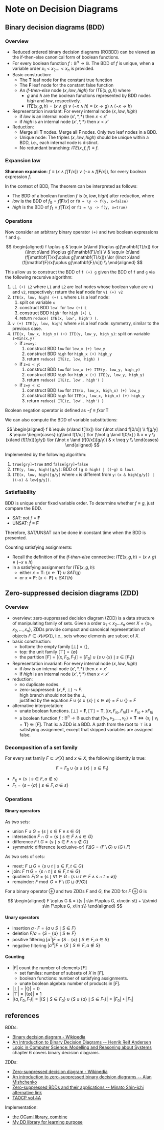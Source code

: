 # Note on Decision Diagrams

## Binary decision diagrams (BDD)

### Overview

- Reduced ordered binary decision diagrams (ROBDD) can be viewed as the if-then-else canonical form of boolean functions.
- For every boolean function $f:\mathbb{B}^n \to \mathbb{B}$. The BDD of $f$ is unique, when a variable order $x_1 < x_2 \ldots <x_n$ is provided.
- Basic construction:
    - The $\mathbf{T}$ leaf node for the constant true function
    - The $\mathbf{F}$ leaf node for the constant false function
    - An _if-then-else_ node $(x,low,high)$ for $ITE(x,g,h)$ where
        - $g$ and $h$ are the boolean functions represented by BDD nodes $high$ and $low$, respectively.
        - $ITE(x, g, h) = (x\land g)\lor (\lnot x\land h) \equiv (x\to g)\land (\lnot x\to h)$
- Representation invariant:
  For every internal node $(x,low,high)$
  - if $low$ is an internal node $(x', \ast, \ast)$ then $x < x'$
  - if $high$ is an internal node $(x', \ast, \ast)$ then $x < x'$
- Reduction:
    - Merge all $\mathbf{T}$ nodes. Merge all $\mathbf{F}$ nodes. Only two leaf nodes in a BDD.
    - Unique node: The triples $(x, low, high)$ should be unique within a BDD, i.e., each internal node is distinct.
    - No redundant branching: $ITE(x,f,f) \equiv f$.

### Expansion law

**Shannon expansion**: $f \equiv (x \land f[\mathbf{T}/x]) \lor (\lnot x \land f[\mathbf{F}/x])$, for every boolean expression $f$.

In the context of BDD, The theorem can be interpreted as follows:

- The BDD of a boolean function $f$ is $(x, low, high)$ after reduction, where
- $low$ is the BDD of $f_0 = f[\mathbf{F}/x]$ or `f0 = \y -> f(y, x=false)`
- $high$ is the BDD of $f_1 = f[\mathbf{T}/x]$ or `f1 = \y -> f(y, x=true)`

### Operations


Now consider an arbitrary binary operator `(+)` and two boolean expressions `f` and `g`.

$$
\begin{aligned}
f \oplus g
& \equiv (x\land (f\oplus g)[\mathbf{T}/x]) \lor (\lnot x\land (f\oplus g)[\mathbf{F}/x]) \\
& \equiv (x\land (f[\mathbf{T}/x]\oplus g[\mathbf{T}/x])) \lor (\lnot x\land (f[\mathbf{F}/x]\oplus g[\mathbf{F}/x])) \\
\end{aligned}
$$

This allow us to construct the BDD of `f (+) g` given the BDD of `f` and `g` via the following recursive algorithm:

1. `L1 (+) L2` where `L1` and `L2` are leaf nodes whose boolean value are `v1` and `v2`, respectively: return the leaf node for `v1 (+) v2`
2. `ITE(x, low, high) (+) L` where `L` is a leaf node:
    1. split on variable `x`
    2. construct BDD `low'` for `low (+) L`
    3. construct BDD `high'` for `high (+) L`
    4. return `reduce( ITE(x, low', high') )`.
3. `v (+) ITE(y, low, high)` where `v` is a leaf node: symmetry, similar to the previous case.
4. `ITE(x, low_x, high_x) (+) ITE(y, low_y, high_y)`: split on variable `z=min(x,y)`
    - if `z=x=y`:
        1. construct BDD `low` for `low_x (+) low_y`
        2. construct BDD `high` for `high_x (+) high_y`
        3. return `reduce( ITE(z, low, high) )`
    - if `z=x < y`:
        1. construct BDD `low` for `low_x (+) ITE(y, low_y, high_y)`
        2. construct BDD `high` for `high_x (+) ITE(y, low_y, high_y)`
        3. return `reduce( ITE(z, low', high') )`
    - if `z=y < x`:
        1. construct BDD `low` for `ITE(x, low_x, high_x) (+) low_y`
        2. construct BDD `high` for `ITE(x, low_x, high_x) (+) high_y`
        3. return `reduce( ITE(z, low', high') )`

Boolean negation operator is defined as $\lnot f \equiv f \operatorname{xor} \mathbf{T}$

We can also compute the BDD of variable substitutions:

$$
\begin{aligned}
f
& \equiv (x\land f[1/x]) \lor (\lnot x\land f[0/x]) \\
f[g/y]
& \equiv \begin{cases}
(g\land f[1/x]       ) \lor (\lnot g \land f[0/x]       ) & x =    y \\
(x\land (f[1/x])[g/y]) \lor (\lnot x \land (f[0/x])[g/y]) & x \neq y \\
\end{cases}
\end{aligned}
$$

Implemented by the following algorithm:

1. `true[g/y]=true` and `false[g/y]=false`
2. `ITE(y, low, high)[g/y]`: BDD of `(g & high) | ((~g) & low)`.
3. `ITE(x, low, high)[g/y]` where `x` is different from `y`: `(x & high[g/y]) | ((~x) & low[g/y])`.

### Satisfiability

BDD is unique under fixed variable order.
To determine whether $f\equiv g$, just compare the BDD.

- SAT: not $f \equiv \mathbf{F}$
- UNSAT: $f \equiv \mathbf{F}$

Therefore, SAT/UNSAT can be done in constant time when the BDD is presented.

Counting satisfying assignments:

- Recall the definition of the _if-then-else_ connective: $ITE(x,g,h) = (x\land g) \lor (\lnot x\land h)$
- In a satisfying assignment for $ITE(x,g,h)$:
    - either $x=\mathbf{T}$: $\{x\gets \mathbf{T}\} \cup SAT(g)$
    - or $x=\mathbf{F}$: $\{x\gets \mathbf{F}\} \cup SAT(h)$


## Zero-suppressed decision diagrams (ZDD)

### Overview

- overview: zero-suppressed decision diagram (ZDD) is a data structure of manipulating family of sets.
  Given a order $x_1 < x_2 \ldots x_n$ over $X=\{x_1,x_2,\ldots,x_n\}$, ZDDs provide compact and canonical representation of objects $F \in \mathcal{P}(\mathcal{P}(X))$, i.e., sets whose elements are subset of $X$.
- basic construction:
    - bottom: the empty family $[\bot] = \{\}$,
    - top: the unit family $[\top] = \{\emptyset\}$
    - the partition $[F] = [(x,F_0,F_1)] = [F_0] \cup \{s\cup \{x\} \mid s \in [F_1]\}$
- Representation invariant:
    For every internal node $(x,low,high)$
    - if $low$ is an internal node $(x', \ast, \ast)$ then $x < x'$
    - if $high$ is an internal node $(x', \ast, \ast)$ then $x < x'$
- reduction:
    - no duplicate nodes.
    - zero-suppressed: $(x, F, \bot) \leadsto F$.  
      high branch should not be the $\bot$,  
      justified by the equation $F \cup \{s\cup\{x\} \mid s\in \emptyset\} = F\cup \{\} = F$  
- alternative interpretation:
    - unate boolean functions. $[\bot]= \mathbf{F}, [\top]= \mathbf{T}, [(x,F_{lo},F_{hi})] = F_{lo}+x F_{hi}$
    - a boolean function $f: \mathbb{B}^n \to \mathbb{B}$ such that $f(v_1,v_2,\ldots,v_n) = \mathbf{T} \iff \{x_i \mid v_i=\mathbf{T}\}\in [F]$.
      That is: a ZDD is a BDD. A path from the root to $\top$ is a satisfying assignment, except that skipped variables are assigned false.

### Decomposition of a set family

For every set family $F \subseteq \mathcal{P}(X)$ and $x\in X$, the following identity is true:

$$
F = F_0 \cup \{s \cup \{x\} \mid s\in F_1\}
$$

- $F_0 = \{s \mid s\in F, a \notin s\}$
- $F_1 = \{s-\{a\} \mid s\in F, a \in s\}$

### Operations

#### Binary operators

As two sets:

- union $F \cup G = \{s \mid s\in F \lor s\in G\}$  
- intersection $F \cap G = \{s \mid s\in F \land s\in G\}$  
- difference $F \setminus G = \{s \mid s\in F \land s\notin G\}$
- symmetric difference (exclusive-or) $F \Delta G = (F \setminus G) \cup (G \setminus F)$

As two sets of sets:

- meet: $F \sqcup G = \{ s \cup t \mid s\in F, t\in G\}$
- join: $F \sqcap G = \{ s \cap t \mid s\in F, t\in G\}$
- quotient: $F/G = \{s \mid \forall t\in G: (s\cup t \in F \land s\cap t=\emptyset) \}$
- remainder: $F \bmod G = F \setminus (G \sqcup (F/G))$

For a binary operator $\oplus$ and two ZDDs $F$ and $G$, the ZDD for $F \oplus G$ is

$$
\begin{aligned}
F \oplus G 
& = \{s | s\in F\oplus G, x\notin s\} + \{s\mid s\in F\oplus G, x\in s\}
\end{aligned}
$$

#### Unary operators

- insertion $a \cdot F = \{a\cup S \mid S\in F\}$
- deletion $F/a = \{S-\{a\} \mid S\in F\}$
- positive filtering $[a^1] F = \{S-\{a\} \mid S\in F, a\in    S\}$
- negative filtering $[a^0] F = \{S       \mid S\in F, a\notin S\}$

#### Counting

- $|F|$ count the number of elements $[F]$
    - set familes: number of subsets of $X$ in $[F]$.
    - boolean functions: number of satisfying assignments.
    - unate boolean algebra: number of products in $[F]$.
- $|\bot| = |\{\}| = 0$
- $|\top| = |\{\emptyset\}| = 1$
- $|(a,F_0,F_1)| = |\{S\mid S\in F_0\} \cup \{S\cup \{a\}\mid S\in F_1\}| = |F_0| + |F_1|$

## references

BDDs:

- [Binary decision diagram - Wikipedia](https://en.wikipedia.org/wiki/Binary_decision_diagram)
- [An Introduction to Binary Decision Diagrams -- Henrik Reif Andersen](http://www.cmi.ac.in/~madhavan/courses/verification-2011/andersen-bdd.pdf)
- [Logic in Computer Science: Modelling and Reasoning about Systems](https://dl.acm.org/doi/10.5555/975331) chapter 6 covers binary decision diagrams.

ZDDs:

- [Zero-suppressed decision diagram - Wikipedia](https://en.wikipedia.org/wiki/Zero-suppressed_decision_diagram)
- [An introduction to zero-suppressed binary decision diagrams -- Alan Mishchenko](http://people.eecs.berkeley.edu/~alanmi/publications/2001/tech01_zdd_.pdf)
- [Zero-suppressed BDDs and their applications -- Minato Shin-ichi](https://link.springer.com/article/10.1007/s100090100038)
  [alternative link](https://eprints.lib.hokudai.ac.jp/dspace/bitstream/2115/16895/1/IJSTTT3-2.pdf)
- [TAOCP vol 4A](https://www-cs-faculty.stanford.edu/~knuth/taocp.html)

Implementation:

- [the OCaml library, combine](https://github.com/backtracking/combine)
- [My DD library for learning purpose](https://github.com/hehelego/basic-decision-diagrams)
